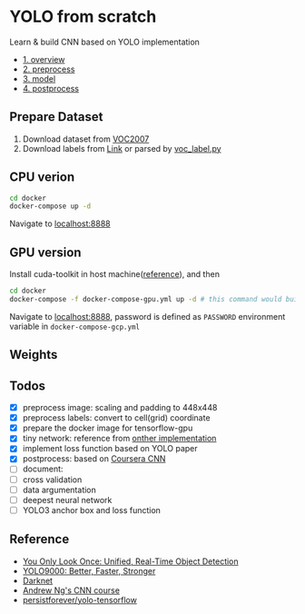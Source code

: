 # YOLO from scratch

Learn & build CNN based on YOLO implementation

- [1. overview](./docs/01_overview.md)
- [2. preprocess](./docs/02_preprocess.md)
- [3. model](./docs/03_network.md)
- [4. postprocess](./docs/04_postprocess.md)

## Prepare Dataset

1. Download dataset from [VOC2007](http://host.robots.ox.ac.uk/pascal/VOC/voc2007/)
2. Download labels from [Link]() or parsed by [voc_label.py](https://pjreddie.com/media/files/voc_label.py)

## CPU verion
```bash
cd docker
docker-compose up -d
```
Navigate to [localhost:8888](localhost:8888)

## GPU version
Install cuda-toolkit in host machine([reference](https://docs.nvidia.com/cuda/cuda-installation-guide-linux/index.html#package-manager-installation)), and then
```bash
cd docker
docker-compose -f docker-compose-gpu.yml up -d # this command would build a new docker image in the first time
```
Navigate to [localhost:8888](localhost:8888), password is defined as `PASSWORD` environment variable in `docker-compose-gcp.yml`

## Weights

## Todos
- [x] preprocess image: scaling and padding to 448x448
- [x] preprocess labels: convert to cell(grid) coordinate
- [x] prepare the docker image for tensorflow-gpu
- [x] tiny network: reference from [onther implementation](https://github.com/persistforever/yolo-tensorflow)
- [x] implement loss function based on YOLO paper
- [x] postprocess: based on [Coursera CNN](https://www.coursera.org/learn/convolutional-neural-networks/home/welcome)
- [ ] document:
- [ ] cross validation
- [ ] data argumentation
- [ ] deepest neural network
- [ ] YOLO3 anchor box and loss function

## Reference
- [You Only Look Once: Unified, Real-Time Object Detection](https://arxiv.org/abs/1506.02640)
- [YOLO9000: Better, Faster, Stronger](https://arxiv.org/abs/1612.08242)
- [Darknet](https://pjreddie.com/darknet/yolo/)
- [Andrew Ng's CNN course](https://www.coursera.org/learn/convolutional-neural-networks/home/welcome)
- [persistforever/yolo-tensorflow](https://github.com/persistforever/yolo-tensorflow)
